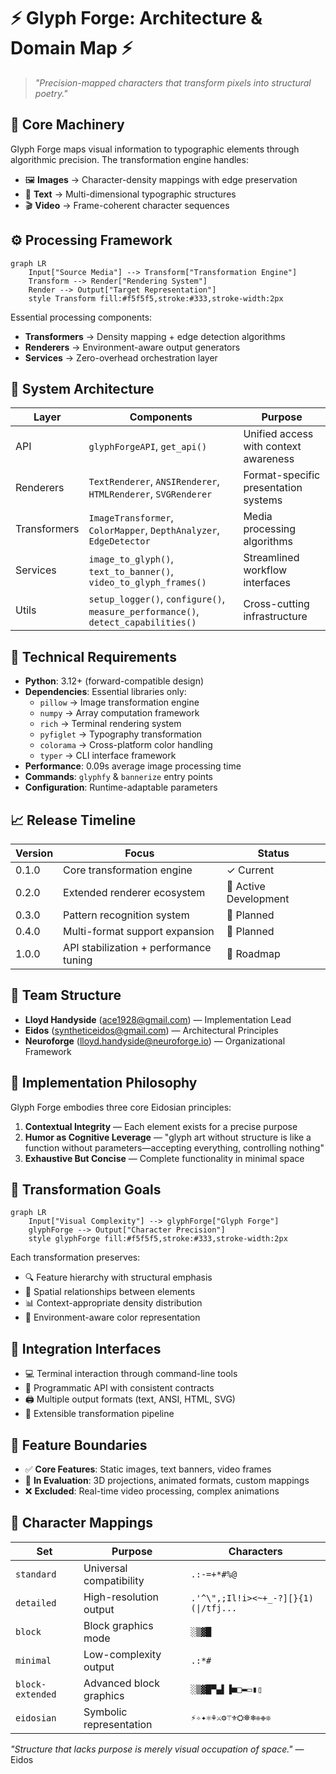 # ⚡ Glyph Forge: Architecture & Domain Map ⚡

> *"Precision-mapped characters that transform pixels into structural poetry."*

## 🔀 Core Machinery

Glyph Forge maps visual information to typographic elements through algorithmic precision. The transformation engine handles:

- 🖼️ **Images** → Character-density mappings with edge preservation
- 📝 **Text** → Multi-dimensional typographic structures
- 🎬 **Video** → Frame-coherent character sequences

## ⚙️ Processing Framework

```mermaid
graph LR
    Input["Source Media"] --> Transform["Transformation Engine"]
    Transform --> Render["Rendering System"]
    Render --> Output["Target Representation"]
    style Transform fill:#f5f5f5,stroke:#333,stroke-width:2px
```

Essential processing components:

- **Transformers** → Density mapping + edge detection algorithms
- **Renderers** → Environment-aware output generators
- **Services** → Zero-overhead orchestration layer

## 🧩 System Architecture

| Layer | Components | Purpose |
|-------|------------|---------|
| API | `glyphForgeAPI`, `get_api()` | Unified access with context awareness |
| Renderers | `TextRenderer`, `ANSIRenderer`, `HTMLRenderer`, `SVGRenderer` | Format-specific presentation systems |
| Transformers | `ImageTransformer`, `ColorMapper`, `DepthAnalyzer`, `EdgeDetector` | Media processing algorithms |
| Services | `image_to_glyph()`, `text_to_banner()`, `video_to_glyph_frames()` | Streamlined workflow interfaces |
| Utils | `setup_logger()`, `configure()`, `measure_performance()`, `detect_capabilities()` | Cross-cutting infrastructure |

## 🔧 Technical Requirements

- **Python**: 3.12+ (forward-compatible design)
- **Dependencies**: Essential libraries only:
  - `pillow` → Image transformation engine
  - `numpy` → Array computation framework
  - `rich` → Terminal rendering system
  - `pyfiglet` → Typography transformation
  - `colorama` → Cross-platform color handling
  - `typer` → CLI interface framework
- **Performance**: 0.09s average image processing time
- **Commands**: `glyphfy` & `bannerize` entry points
- **Configuration**: Runtime-adaptable parameters

## 📈 Release Timeline

| Version | Focus | Status |
|---------|-------|--------|
| 0.1.0 | Core transformation engine | ✓ Current |
| 0.2.0 | Extended renderer ecosystem | 🔄 Active Development |
| 0.3.0 | Pattern recognition system | 📝 Planned |
| 0.4.0 | Multi-format support expansion | 📝 Planned |
| 1.0.0 | API stabilization + performance tuning | 🔮 Roadmap |

## 👥 Team Structure

- **Lloyd Handyside** (<ace1928@gmail.com>) — Implementation Lead
- **Eidos** (<syntheticeidos@gmail.com>) — Architectural Principles
- **Neuroforge** (<lloyd.handyside@neuroforge.io>) — Organizational Framework

## 🧠 Implementation Philosophy

Glyph Forge embodies three core Eidosian principles:

1. **Contextual Integrity** — Each element exists for a precise purpose
2. **Humor as Cognitive Leverage** — "glyph art without structure is like a function without parameters—accepting everything, controlling nothing"
3. **Exhaustive But Concise** — Complete functionality in minimal space

## 🎯 Transformation Goals

```mermaid
graph LR
    Input["Visual Complexity"] --> glyphForge["Glyph Forge"]
    glyphForge --> Output["Character Precision"]
    style glyphForge fill:#f5f5f5,stroke:#333,stroke-width:2px
```

Each transformation preserves:

- 🔍 Feature hierarchy with structural emphasis
- 🧬 Spatial relationships between elements
- 📊 Context-appropriate density distribution
- 🎨 Environment-aware color representation

## 🔌 Integration Interfaces

- 💻 Terminal interaction through command-line tools
- 🐍 Programmatic API with consistent contracts
- 🖨️ Multiple output formats (text, ANSI, HTML, SVG)
- 🧩 Extensible transformation pipeline

## 🔭 Feature Boundaries

- ✅ **Core Features**: Static images, text banners, video frames
- 🔄 **In Evaluation**: 3D projections, animated formats, custom mappings
- ❌ **Excluded**: Real-time video processing, complex animations

## 📝 Character Mappings

| Set | Purpose | Characters |
|-----|---------|------------|
| `standard` | Universal compatibility | `.:-=+*#%@` |
| `detailed` | High-resolution output | `.'^\",;Il!i><~+_-?][}{1)(\|/tfj...` |
| `block` | Block graphics mode | `░▒▓█` |
| `minimal` | Low-complexity output | `.:*#` |
| `block-extended` | Advanced block graphics | `░▒▓█▀▄▌▐■□▬▭▮▯` |
| `eidosian` | Symbolic representation | `⚡✧✦⚛⚘⚔⚙⚚⚜⛭⛯❄❈❉❊` |

*"Structure that lacks purpose is merely visual occupation of space."* — Eidos
